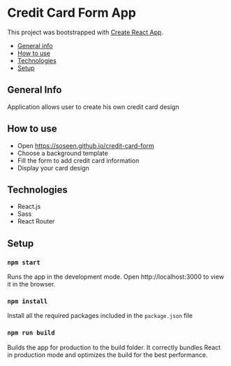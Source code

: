 # Credit Card Form App

This project was bootstrapped with [Create React App](https://github.com/facebook/create-react-app).

* [General info](#general-info)
* [How to use](#how-to-use)
* [Technologies](#technologies)
* [Setup](#setup)


## General Info

Application allows user to create his own credit card design

## How to use

- Open https://soseen.github.io/credit-card-form
- Choose a background template
- Fill the form to add credit card information
- Display your card design

## Technologies

- React.js
- Sass
- React Router

## Setup

### `npm start`

Runs the app in the development mode.
Open http://localhost:3000 to view it in the browser.

### `npm install`

Install all the required packages included in the `package.json` file

### `npm run build`

Builds the app for production to the build folder.
It correctly bundles React in production mode and optimizes the build for the best performance.
